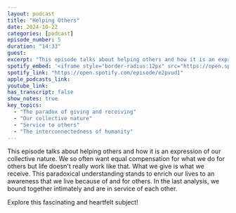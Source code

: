 ```yaml
---
layout: podcast
title: "Helping Others"
date: 2024-10-22
categories: [podcast]
episode_number: 5
duration: "14:33"
guest: 
excerpt: "This episode talks about helping others and how it is an expression of our collective nature."
spotify_embed: '<iframe style="border-radius:12px" src="https://open.spotify.com/embed/episode/e2pvud1?utm_source=generator" width="100%" height="352" frameBorder="0" allowfullscreen="" allow="autoplay; clipboard-write; encrypted-media; fullscreen; picture-in-picture" loading="lazy"></iframe>'
spotify_link: "https://open.spotify.com/episode/e2pvud1"
apple_podcasts_link: 
youtube_link: 
has_transcript: false
show_notes: true
key_topics:
  - "The paradox of giving and receiving"
  - "Our collective nature"
  - "Service to others"
  - "The interconnectedness of humanity"
---
```


This episode talks about helping others and how it is an expression of our collective nature. We so often want equal compensation for what we do for others but life doesn't really work like that. What we give is what we receive. This paradoxical understanding stands to enrich our lives to an awareness that we live because of and for others. In the last analysis, we bound together intimately and are in service of each other.

Explore this fascinating and heartfelt subject!